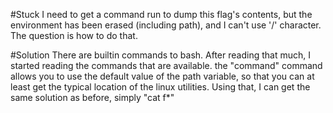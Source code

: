#Stuck
I need to get a command run to dump this flag's contents, but the environment has been erased (including path), and I can't use '/' character. The question is how to do that.

#Solution
There are builtin commands to bash. After reading that much, I started reading the commands that are available. the "command" command allows you to use the default value of the path variable, so that you can at least get the typical location of the linux utilities. Using that, I can get the same solution as before, simply "cat f*"